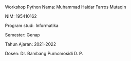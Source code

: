 Workshop Python
Nama: Muhammad Haidar Farros Mutaqin

NIM: 195410162

Program studi: Informatika

Semester: Genap

Tahun Ajaran: 2021-2022

Dosen:
Dr. Bambang Purnomosidi D. P.
